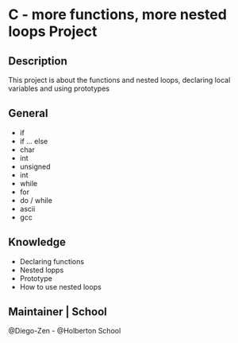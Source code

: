 # C - more functions, more nested loops Project

## Description
This project is about the functions and nested loops, declaring local variables
and using prototypes

## General
* if
* if ... else
* char
* int
* unsigned
* int
* while
* for
* do / while
* ascii
* gcc

## Knowledge
* Declaring functions
* Nested lopps
* Prototype
* How to use nested loops

## Maintainer | School
@Diego-Zen - @Holberton School
